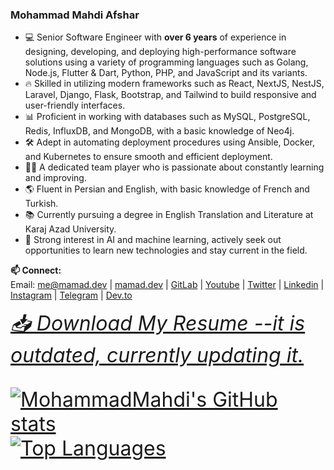 ### Mohammad Mahdi Afshar

- 💻 Senior Software Engineer with **over 6 years** of experience in designing, developing, and deploying high-performance software solutions using a variety of programming languages such as Golang, Node.js, Flutter & Dart, Python, PHP, and JavaScript and its variants.
- 🔥 Skilled in utilizing modern frameworks such as React, NextJS, NestJS, Laravel, Django, Flask, Bootstrap, and Tailwind to build responsive and user-friendly interfaces.
- 📊 Proficient in working with databases such as MySQL, PostgreSQL, Redis, InfluxDB, and MongoDB, with a basic knowledge of Neo4j.
- 🛠️ Adept in automating deployment procedures using Ansible, Docker, and Kubernetes to ensure smooth and efficient deployment.
- 👨‍💼 A dedicated team player who is passionate about constantly learning and improving.
- 🌎 Fluent in Persian and English, with basic knowledge of French and Turkish.
- 📚 Currently pursuing a degree in English Translation and Literature at Karaj Azad University.
- 🤖 Strong interest in AI and machine learning, actively seek out opportunities to learn new technologies and stay current in the field.

**📫 Connect:**</br>
Email: [me@mamad.dev](mailto:me@mamad.dev) 
| [mamad.dev](https://mamad.dev) 
| [GitLab](https://gitlab.com/reloadlife) 
| [Youtube](https://www.youtube.com/channel/UCjTZIBpln06RcS53oUIiCDA) 
| [Twitter](https://twitter.com/mamad_dev) 
| [Linkedin](https://www.linkedin.com/in/reloadlife/) 
| [Instagram](https://www.instagram.com/mamad.dev/) 
| [Telegram](https://t.me/reloadlife/) 
| [Dev.to](https://dev.to/mamad_dev) 


_<font size='6'>[📥 Download My Resume --it is outdated, currently updating it.](https://mamad.dev/resume.pdf)</span>_

[![MohammadMahdi's GitHub stats](https://github-readme-stats.vercel.app/api?username=reloadlife&count_private=true&show_icons=true&theme=swift&hide=issues)](#) 
[![Top Languages](https://github-readme-stats.vercel.app/api/top-langs/?username=reloadlife&hide=c%2B%2B,Jupyter%20Notebook,Lua,CMake&layout=compact)](#)




